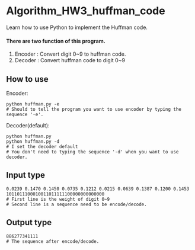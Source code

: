 # Algorithm_HW3_huffman_code
Learn how to use Python to implement the Huffman code.

#### There are two function of this program.

1. Encoder : Convert digit 0~9 to huffman code.
2. Decoder : Convert huffman code to digit 0~9

## How to use

Encoder:

    python huffman.py -e
    # Should to tell the program you want to use encoder by typing the sequence '-e'.

Decoder(default):

    python huffman.py     
    python huffman.py -d  
    # I set the decoder default
    # You don't need to typing the sequence '-d' when you want to use decoder.

## Input type

    0.0239 0.1470 0.1450 0.0735 0.1212 0.0215 0.0639 0.1387 0.1200 0.1453  
    1011011100010011011111100000000000000  
    # First line is the weight of digit 0~9
    # Second line is a sequence need to be encode/decode.

## Output type

    886277341111  
    # The sequence after encode/decode.
